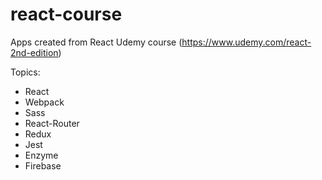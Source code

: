 # react-course
Apps created from React Udemy course (https://www.udemy.com/react-2nd-edition)

Topics: 
  - React
  - Webpack
  - Sass
  - React-Router
  - Redux
  - Jest
  - Enzyme
  - Firebase
